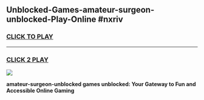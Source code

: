
## Unblocked-Games-amateur-surgeon-unblocked-Play-Online #nxriv
<h3>
<a href="https://news.freeplayer.one?title=amateur-surgeon-unblocked&ref=3">CLICK TO PLAY</a></h3>
<hr>

<h3>
<a href="https://news.freeplayer.one?title=amateur-surgeon-unblocked&ref=3">CLICK 2 PLAY</a>
  
</h3>

<a href="https://news.freeplayer.one?title=amateur-surgeon-unblocked&ref=3"><img src="https://clearcache.store/games.png"></a>


**amateur-surgeon-unblocked games unblocked: Your Gateway to Fun and Accessible Online Gaming**
